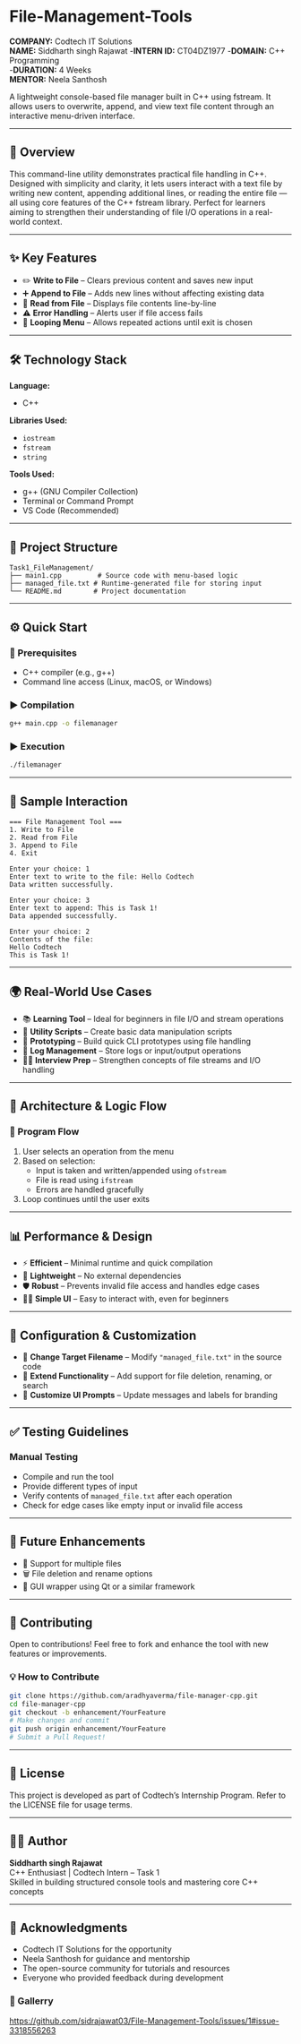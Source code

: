 # File-Management-Tools
**COMPANY:** Codtech IT Solutions  
**NAME:** Siddharth singh Rajawat 
-**INTERN ID:** CT04DZ1977
-**DOMAIN:** C++ Programming  
-**DURATION:** 4 Weeks  
**MENTOR:** Neela Santhosh  

A lightweight console-based file manager built in C++ using fstream. It allows users to overwrite, append, and view text file content through an interactive menu-driven interface.

---

## 🚀 Overview

This command-line utility demonstrates practical file handling in C++. Designed with simplicity and clarity, it lets users interact with a text file by writing new content, appending additional lines, or reading the entire file — all using core features of the C++ fstream library.
Perfect for learners aiming to strengthen their understanding of file I/O operations in a real-world context.


---

## ✨ Key Features

- ✏️ **Write to File** – Clears previous content and saves new input
- ➕ **Append to File** – Adds new lines without affecting existing data 
- 📖 **Read from File** – Displays file contents line-by-line 
- ⚠️ **Error Handling** – Alerts user if file access fails  
- 🔁 **Looping Menu** – Allows repeated actions until exit is chosen 

---

## 🛠️ Technology Stack

**Language:**  
- C++

**Libraries Used:**  
- `iostream`  
- `fstream`  
- `string`

**Tools Used:**  
- g++ (GNU Compiler Collection)  
- Terminal or Command Prompt  
- VS Code (Recommended)

---

## 📁 Project Structure

```
Task1_FileManagement/
├── main1.cpp         # Source code with menu-based logic  
├── managed_file.txt # Runtime-generated file for storing input  
└── README.md        # Project documentation  
```

---

## ⚙️ Quick Start

### 🔧 Prerequisites

- C++ compiler (e.g., g++)
- Command line access (Linux, macOS, or Windows)

### ▶️ Compilation

```bash
g++ main.cpp -o filemanager
```

### ▶️ Execution

```bash
./filemanager
```

---

## 🧪 Sample Interaction

```
=== File Management Tool ===
1. Write to File
2. Read from File
3. Append to File
4. Exit

Enter your choice: 1  
Enter text to write to the file: Hello Codtech  
Data written successfully.

Enter your choice: 3  
Enter text to append: This is Task 1!  
Data appended successfully.

Enter your choice: 2  
Contents of the file:  
Hello Codtech  
This is Task 1!
```

---

## 🌍 Real-World Use Cases

- 📚 **Learning Tool** – Ideal for beginners in file I/O and stream operations  
- 🔧 **Utility Scripts** – Create basic data manipulation scripts  
- 🧪 **Prototyping** – Build quick CLI prototypes using file handling  
- 📁 **Log Management** – Store logs or input/output operations  
- 🧑‍💻 **Interview Prep** – Strengthen concepts of file streams and I/O handling  

---

## 🧠 Architecture & Logic Flow

### 📌 Program Flow

1. User selects an operation from the menu  
2. Based on selection:  
   - Input is taken and written/appended using `ofstream`  
   - File is read using `ifstream`  
   - Errors are handled gracefully  
3. Loop continues until the user exits  

---

## 📊 Performance & Design

- ⚡ **Efficient** – Minimal runtime and quick compilation  
- 🎯 **Lightweight** – No external dependencies  
- 🛡️ **Robust** – Prevents invalid file access and handles edge cases  
- 👨‍💻 **Simple UI** – Easy to interact with, even for beginners  

---

## 🔧 Configuration & Customization

- 📝 **Change Target Filename** – Modify `"managed_file.txt"` in the source code  
- 🧱 **Extend Functionality** – Add support for file deletion, renaming, or search  
- 🎨 **Customize UI Prompts** – Update messages and labels for branding  

---

## ✅ Testing Guidelines

### Manual Testing

- Compile and run the tool  
- Provide different types of input  
- Verify contents of `managed_file.txt` after each operation  
- Check for edge cases like empty input or invalid file access  

---

## 🚧 Future Enhancements

- 📁 Support for multiple files  
- 🗑️ File deletion and rename options  
- 🧃 GUI wrapper using Qt or a similar framework  

---

## 🤝 Contributing

Open to contributions! Feel free to fork and enhance the tool with new features or improvements.
### 💡 How to Contribute

```bash
git clone https://github.com/aradhyaverma/file-manager-cpp.git
cd file-manager-cpp
git checkout -b enhancement/YourFeature
# Make changes and commit
git push origin enhancement/YourFeature
# Submit a Pull Request!

```

---

## 📄 License

This project is developed as part of Codtech’s Internship Program. Refer to the LICENSE file for usage terms.

---

## 👨‍💻 Author

**Siddharth singh Rajawat**  
C++ Enthusiast | Codtech Intern – Task 1  
Skilled in building structured console tools and mastering core C++ concepts  

---

## 🙏 Acknowledgments

- Codtech IT Solutions for the opportunity  
- Neela Santhosh for guidance and mentorship  
- The open-source community for tutorials and resources  
- Everyone who provided feedback during development  

### 🔗 Gallerry
https://github.com/sidrajawat03/File-Management-Tools/issues/1#issue-3318556263
